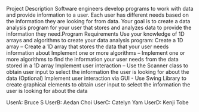 Project Description
Software engineers develop programs to work with data and provide information to a user. Each user has different needs based on the information they are looking for from data. Your goal is to create a data analysis program for your user that stores and analyzes data to provide the information they need.Program Requirements
Use your knowledge of 1D arrays and algorithms to create your data analysis program:
Create a 1D array – Create a 1D array that stores the data that your user needs information about
Implement one or more algorithms – Implement one or more algorithms to find the information your user needs from the data stored in a 1D array
Implement user interaction – Use the Scanner class to obtain user input to select the information the user is looking for about the data
(Optional) Implement user interaction via GUI - Use Swing Library to create graphical elements  to obtain user input to select the information the user is looking for about the data



UserA: Bruce S
UserB: Aedan Choi
UserC: Catelyn Yam
UserD: Kenji Tobe

